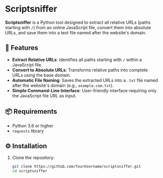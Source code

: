 # Scriptsniffer

**Scriptsniffer** is a Python tool designed to extract all relative URLs (paths starting with `/`) from an online JavaScript file, convert them into absolute URLs, and save them into a text file named after the website's domain.

## 🚀 Features

- **Extract Relative URLs**: Identifies all paths starting with `/` within a JavaScript file.
- **Convert to Absolute URLs**: Transforms relative paths into complete URLs using the base domain.
- **Automatic File Naming**: Saves the extracted URLs into a `.txt` file named after the website's domain (e.g., `example.com.txt`).
- **Simple Command-Line Interface**: User-friendly interface requiring only the JavaScript file URL as input.

## 📦 Requirements

- Python 3.6 or higher
- `requests` library

## ⚙️ Installation

1. Clone the repository:

   ```bash
   git clone https://github.com/YourUsername/scriptsniffer.git
   cd scriptsniffer
